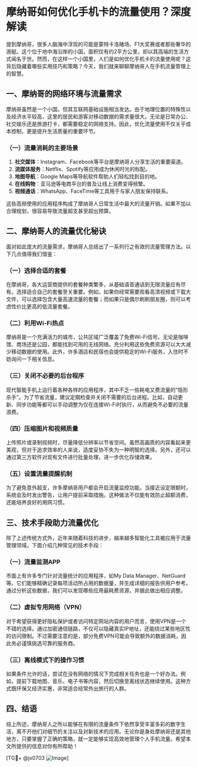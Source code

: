 # 摩纳哥如何优化手机卡的流量使用？深度解读

提到摩纳哥，很多人脑海中浮现的可能是蒙特卡洛赌场、F1大奖赛或者那些奢华的游艇。这个位于地中海沿岸的小国，面积仅有约2平方公里，却以其高端的生活方式闻名于世。然而，在这样一个小国里，人们是如何优化手机卡的流量使用呢？这背后隐藏着哪些实用技巧和策略？今天，我们就来聊聊摩纳哥人在手机流量管理上的智慧。

## 一、摩纳哥的网络环境与流量需求

摩纳哥虽然是一个小国，但其互联网基础设施相当发达。由于地理位置的特殊性以及经济水平较高，这里的居民和游客对移动数据的需求量很大。无论是日常办公、社交娱乐还是旅游打卡，都需要稳定的网络支持。因此，优化流量使用不仅关乎成本控制，更是提升生活质量的重要环节。

### （一）流量消耗的主要场景
1. **社交媒体**：Instagram、Facebook等平台是摩纳哥人分享生活的重要渠道。
2. **流媒体服务**：Netflix、Spotify等应用成为休闲时光的标配。
3. **地图导航**：Google Maps等导航软件帮助人们轻松找到目的地。
4. **在线购物**：亚马逊等电商平台的普及让线上消费变得频繁。
5. **视频通话**：WhatsApp、FaceTime等工具用于与家人朋友保持联系。

这些高频使用的应用程序构成了摩纳哥人日常生活中最大的流量开销。如果不加以合理规划，很容易导致流量超支甚至超出预算。

## 二、摩纳哥人的流量优化秘诀

面对如此庞大的流量需求，摩纳哥人总结出了一系列行之有效的流量管理方法。以下几点值得我们借鉴：

### （一）选择合适的套餐
在摩纳哥，各大运营商提供的套餐种类繁多，从基础语音通话到无限流量应有尽有。选择适合自己的套餐至关重要。例如，如果你经常需要观看高清视频或下载大文件，可以选择包含大量高速流量的套餐；而如果只是偶尔刷刷朋友圈，则可以考虑性价比更高的低流量套餐。

### （二）利用Wi-Fi热点
摩纳哥是一个充满活力的城市，公共区域广泛覆盖了免费Wi-Fi信号。无论是咖啡馆、商场还是公园，都能找到可用的无线网络。充分利用这些免费资源可以大大减少移动数据的使用。此外，许多酒店和民宿也会提供稳定的Wi-Fi服务，入住时不妨询问一下相关信息。

### （三）关闭不必要的后台程序
现代智能手机上运行着各种各样的应用程序，其中不乏一些耗电又费流量的“隐形杀手”。为了节省流量，建议定期检查并关闭不需要的后台进程。比如，自动更新、同步功能等都可以手动调整为仅在连接Wi-Fi时执行，从而避免不必要的流量浪费。

### （四）压缩图片和视频质量
上传照片或录制视频时，尽量降低分辨率以节省空间。虽然高画质的内容看起来更美观，但对于追求效率的人来说，适度妥协不失为一种明智的选择。另外，还可以通过第三方软件对现有文件进行批量处理，进一步优化存储效果。

### （五）设置流量提醒机制
为了避免意外超支，许多摩纳哥用户都会开启流量监控功能。当接近设定限额时，系统会及时发出警告，让用户提前采取措施。这种做法不仅能有效防止超额消费，还能培养良好的用网习惯。

## 三、技术手段助力流量优化

除了上述传统方式外，近年来随着科技的进步，越来越多智能化工具被应用于流量管理领域。下面介绍几种常见的技术手段：

### （一）流量监测APP
市面上有许多专门针对流量统计的应用程序，如My Data Manager、NetGuard等。它们能够精确记录每项活动所占用的数据量，并生成详细的报告供用户参考。通过分析这些数据，我们可以发现哪些应用最耗费资源，并据此做出相应调整。

### （二）虚拟专用网络（VPN）
对于希望获得更好隐私保护或者访问特定网站内容的用户而言，使用VPN是一个不错的选择。通过加密通信链路，不仅可以隐藏真实IP地址，还能绕过某些地区性的访问限制。不过需要注意的是，部分免费VPN可能会导致额外的数据消耗，因此务必谨慎挑选可靠的服务商。

### （三）离线模式下的操作习惯
如果条件允许的话，尝试在没有网络的情况下完成相关任务也是一个好办法。例如，提前下载地图、音乐、电子书等内容，然后切换至离线状态继续使用。这种方式既环保又经济实惠，非常适合经常外出旅行的人群。

## 四、结语

综上所述，摩纳哥人之所以能够在有限的流量条件下依然享受丰富多彩的数字生活，离不开他们对细节的关注以及对新技术的应用。无论你是身处摩纳哥还是其他地方，只要掌握了正确的策略，就一定能够实现高效地管理个人手机流量。希望本文所提供的信息对你有所帮助！

[TG💪+ @jx0703 ![Image](https://github.com/user-attachments/assets/dbca1d08-cadb-493c-b0ec-ad6f7a83f270)]